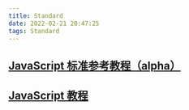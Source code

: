 ```yaml
---
title: Standard
date: 2022-02-21 20:47:25
tags: Standard
---
```



## [JavaScript 标准参考教程（alpha）](https://javascript.ruanyifeng.com/#bom)

## [JavaScript 教程](https://wangdoc.com/javascript/basic/index.html)
